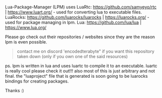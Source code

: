 Lua-Package-Manager (LPM) uses 
LuaRtc: https://github.com/samyeyo/rtc | https://www.luart.org/ - used for converting lua to executable files.
LuaRocks: https://github.com/luarocks/luarocks | https://luarocks.org/ - used for package managing in lpm.
Lua: https://github.com/lua/lua | https://www.lua.org/

Please go check out their repositories / websites since they are the reason lpm is even possible.
> contact me on discord 'encodedterabyte" if you want this repository taken down (only if you own one of the said resources)

ps. lpm is written in lua and uses luartc to compile it to an executable. luartc is really cool please check it out!!!
also most of this is just arbitrary and not final. the "luaproject" file that is generated is soon going to be luarocks bindings for creating packages.

Thanks :)

